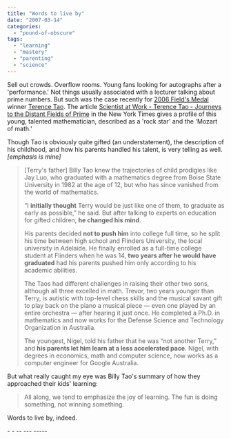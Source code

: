 ```yaml
---
title: "Words to live by"
date: "2007-03-14"
categories: 
  - "pound-of-obscure"
tags: 
  - "learning"
  - "mastery"
  - "parenting"
  - "science"
---
```


Sell out crowds. Overflow rooms. Young fans looking for autographs after a 'performance.' Not things usually associated with a lecturer talking about prime numbers. But such was the case recently for [2006 Field's Medal](http://www.mathunion.org/medals/2006/ "International Mathematical Union - 2006 Field's Medal") winner [Terence Tao](http://www.math.ucla.edu/~tao/ "Terence Tao's home page"). The article [Scientist at Work - Terence Tao - Journeys to the Distant Fields of Prime](http://www.nytimes.com/2007/03/13/science/13prof.html?pagewanted=2&ei=5087%0A&em&en=df354229c0e02e42&ex=1173931200) in the New York Times gives a profile of this young, talented mathematician, described as a 'rock star' and the 'Mozart of math.'

Though Tao is obviously quite gifted (an understatement), the description of his childhood, and how his parents handled his talent, is very telling as well. _\[emphasis is mine\]_

> \[Terry's father\] Billy Tao knew the trajectories of child prodigies like Jay Luo, who graduated with a mathematics degree from Boise State University in 1982 at the age of 12, but who has since vanished from the world of mathematics.
> 
> “I **initially thought** Terry would be just like one of them, to graduate as early as possible,” he said. But after talking to experts on education for gifted children, **he changed his mind**.
> 
> His parents decided **not to push him** into college full time, so he split his time between high school and Flinders University, the local university in Adelaide. He finally enrolled as a full-time college student at Flinders when he was 14, **two years after he would have graduated** had his parents pushed him only according to his academic abilities.
> 
> The Taos had different challenges in raising their other two sons, although all three excelled in math. Trevor, two years younger than Terry, is autistic with top-level chess skills and the musical savant gift to play back on the piano a musical piece — even one played by an entire orchestra — after hearing it just once. He completed a Ph.D. in mathematics and now works for the Defense Science and Technology Organization in Australia.
> 
> The youngest, Nigel, told his father that he was “not another Terry,” and **his parents let him learn at a less accelerated pace**. Nigel, with degrees in economics, math and computer science, now works as a computer engineer for Google Australia.

But what really caught my eye was Billy Tao's summary of how they approached their kids' learning:

> All along, we tend to emphasize the joy of learning. The fun is doing something, not winning something.

Words to live by, indeed.

\- - -- --- -----
